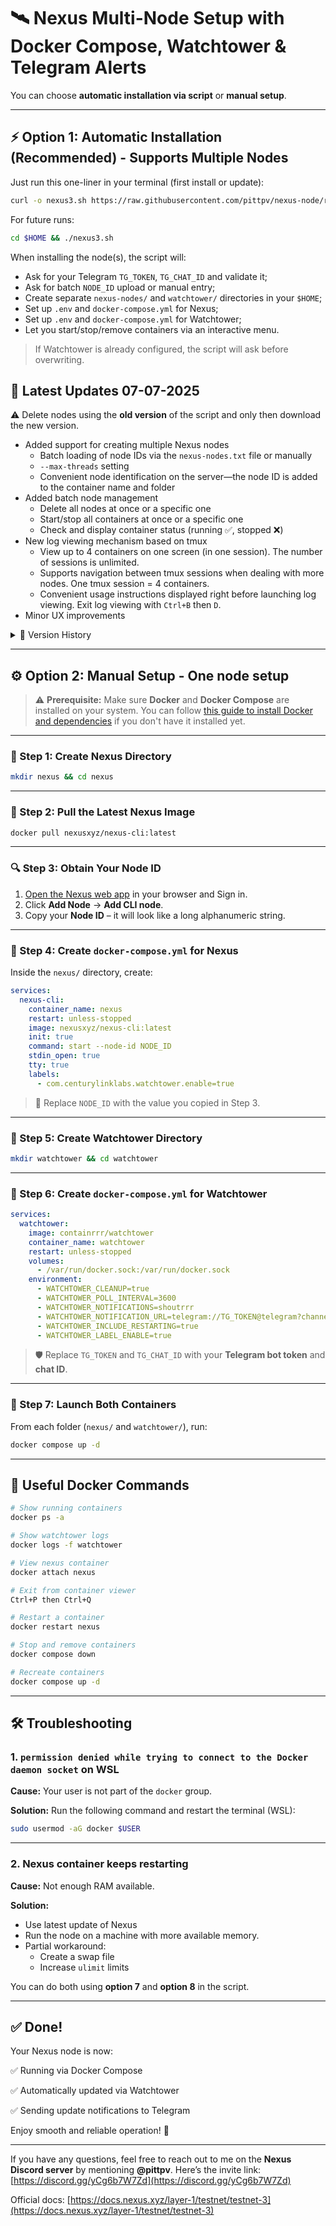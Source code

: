 # 🛰️ Nexus Multi-Node Setup with Docker Compose, Watchtower & Telegram Alerts

You can choose **automatic installation via script** or **manual setup**.

---

## ⚡️ Option 1: Automatic Installation (Recommended) - Supports Multiple Nodes

Just run this one-liner in your terminal (first install or update):

```bash
curl -o nexus3.sh https://raw.githubusercontent.com/pittpv/nexus-node/refs/heads/main/nexus3.sh && chmod +x nexus3.sh && ./nexus3.sh
```

For future runs:

```bash
cd $HOME && ./nexus3.sh
```

When installing the node(s), the script will:

* Ask for your Telegram `TG_TOKEN`, `TG_CHAT_ID` and validate it;
* Ask for batch `NODE_ID` upload or manual entry;
* Create separate `nexus-nodes/` and `watchtower/` directories in your `$HOME`;
* Set up `.env` and `docker-compose.yml` for Nexus;
* Set up `.env` and `docker-compose.yml` for Watchtower;
* Let you start/stop/remove containers via an interactive menu.

> If Watchtower is already configured, the script will ask before overwriting.

## 📌 Latest Updates 07-07-2025  
⚠️ Delete nodes using the **old version** of the script and only then download the new version.

- Added support for creating multiple Nexus nodes
  - Batch loading of node IDs via the `nexus-nodes.txt` file or manually
  - `--max-threads` setting
  - Convenient node identification on the server—the node ID is added to the container name and folder
- Added batch node management
  - Delete all nodes at once or a specific one
  - Start/stop all containers at once or a specific one
  - Check and display container status (running ✅, stopped ❌)
- New log viewing mechanism based on tmux
  - View up to 4 containers on one screen (in one session). The number of sessions is unlimited.
  - Supports navigation between tmux sessions when dealing with more nodes. One tmux session = 4 containers.
  - Convenient usage instructions displayed right before launching log viewing. Exit log viewing with `Ctrl+B` then `D`.
- Minor UX improvements

<details>
<summary>📅 Version History</summary>

### 04-07-2025
- Added a function to check machine resources and calculate recommended value for --max-threads parameter. Thanks to **@leznoxx** (Discord) for the function idea
- Updated main menu order
- Minor UX improvements

### 03-07-2025
- Added multi-thread support `--max-threads` to node installation function (**for powerful machines**)
  - Value is saved to .env file
- Added automatic download of latest Nexus image and Watchtower during node installation
- Added a Docker installation check before setting up the node (for users who are unsure whether Docker is installed on their system).
- Enhanced the create/delete swap file function for compatibility with both WSL and standard Ubuntu.

### 02-07-2025  
- Added the function of creating and deleting a swap file. 
  - You can create a file of 8, 16, 32 GB.
  - It will show if the file already exists and its size.
- Added the function of increasing ulimit (file descriptor limit)
  - Increases for the current session to a maximum value of 65535
  - Shows the previous limit

### 01-07-2025  
**Improvements:**
- After exiting the container view, the terminal is cleared and returns to the menu.
- When deleting a node, there is an additional prompt to delete Watchtower (can be skipped if it's used by other containers).
- Watchtower container is removed from Stop/Start—the command now only applies to the node container.

### 30-06-2025  
- Added a function to view the node container
- Minor improvements

</details>

---

## ⚙️ Option 2: Manual Setup - One node setup

> ⚠️ **Prerequisite:**
> Make sure **Docker** and **Docker Compose** are installed on your system.
> You can follow [this guide to install Docker and dependencies](https://github.com/pittpv/sepolia-auto-install/blob/main/en/Install-Dependecies.md) if you don't have it installed yet.

---

### 📁 Step 1: Create Nexus Directory

```bash
mkdir nexus && cd nexus
```

---

### 🐳 Step 2: Pull the Latest Nexus Image

```bash
docker pull nexusxyz/nexus-cli:latest
```

---

### 🔍 Step 3: Obtain Your Node ID

1. [Open the Nexus web app](https://app.nexus.xyz/nodes) in your browser and Sign in.
2. Click **Add Node** → **Add CLI node**.
3. Copy your **Node ID** – it will look like a long alphanumeric string.

---

### 📄 Step 4: Create `docker-compose.yml` for Nexus

Inside the `nexus/` directory, create:

```yaml
services:
  nexus-cli:
    container_name: nexus
    restart: unless-stopped
    image: nexusxyz/nexus-cli:latest
    init: true
    command: start --node-id NODE_ID
    stdin_open: true
    tty: true
    labels:
      - com.centurylinklabs.watchtower.enable=true
```

> 🔁 Replace `NODE_ID` with the value you copied in Step 3.

---

### 📁 Step 5: Create Watchtower Directory

```bash
mkdir watchtower && cd watchtower
```

---

### 📄 Step 6: Create `docker-compose.yml` for Watchtower

```yaml
services:
  watchtower:
    image: containrrr/watchtower
    container_name: watchtower
    restart: unless-stopped
    volumes:
      - /var/run/docker.sock:/var/run/docker.sock
    environment:
      - WATCHTOWER_CLEANUP=true
      - WATCHTOWER_POLL_INTERVAL=3600
      - WATCHTOWER_NOTIFICATIONS=shoutrrr
      - WATCHTOWER_NOTIFICATION_URL=telegram://TG_TOKEN@telegram?channels=TG_CHAT_ID
      - WATCHTOWER_INCLUDE_RESTARTING=true
      - WATCHTOWER_LABEL_ENABLE=true
```

> 🛡️ Replace `TG_TOKEN` and `TG_CHAT_ID` with your **Telegram bot token** and **chat ID**.

---

### 🚀 Step 7: Launch Both Containers

From each folder (`nexus/` and `watchtower/`), run:

```bash
docker compose up -d
```

---

## 🔧 Useful Docker Commands

```bash
# Show running containers
docker ps -a

# Show watchtower logs
docker logs -f watchtower

# View nexus container
docker attach nexus

# Exit from container viewer
Ctrl+P then Ctrl+Q

# Restart a container
docker restart nexus

# Stop and remove containers
docker compose down

# Recreate containers
docker compose up -d
```

---

## 🛠️ Troubleshooting

### 1. `permission denied while trying to connect to the Docker daemon socket` on WSL

**Cause:** Your user is not part of the `docker` group.

**Solution:**
Run the following command and restart the terminal (WSL):

```bash
sudo usermod -aG docker $USER
```

---

### 2. Nexus container keeps restarting

**Cause:** Not enough RAM available.

**Solution:**
* Use latest update of Nexus
* Run the node on a machine with more available memory.
* Partial workaround:
  * Create a swap file
  * Increase `ulimit` limits

You can do both using **option 7** and **option 8** in the script.

---

## ✅ Done!

Your Nexus node is now:

✅ Running via Docker Compose

✅ Automatically updated via Watchtower

✅ Sending update notifications to Telegram

Enjoy smooth and reliable operation! 🚀

---

If you have any questions, feel free to reach out to me on the **Nexus Discord server** by mentioning **@pittpv**.
Here’s the invite link: [https://discord.gg/yCg6b7W7Zd](https://discord.gg/yCg6b7W7Zd)

Official docs: [https://docs.nexus.xyz/layer-1/testnet/testnet-3](https://docs.nexus.xyz/layer-1/testnet/testnet-3)

